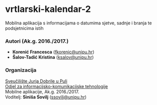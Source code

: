 # vrtlarski-kalendar-2
Mobilna aplikacija s informacijama o datumima sjetve, sadnje i branja te podsjetnicima istih

### Autori (Ak.g. 2016./2017.)
- **Korenić Francesca** (fkorenic@unipu.hr)
- **Šalov-Tadić	Kristina**	(ksalov@unipu.hr)

### Organizacija
[Sveučilište Jurja Dobrile u Puli](http://www.unipu.hr/)   
[Odjel za informacijsko-komunikacijske tehnologije](http://www.unipu.hr/index.php?id=1933)  
Mobilne aplikacije, Ak.g. 2016./2017.  
Voditelj: **Siniša Sovilj** (ssovilj@unipu.hr)

